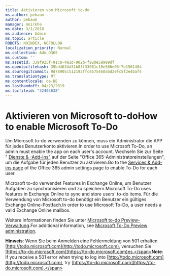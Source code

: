 ```yaml
---
title: Aktivieren von Microsoft to-do
ms.author: pebaum
author: pebaum
manager: mnirkhe
ms.date: 3/1/2018
ms.audience: Admin
ms.topic: article
ROBOTS: NOINDEX, NOFOLLOW
localization_priority: Normal
ms.collection: Adm_O365
ms.custom: ''
ms.assetid: 339f925f-91c8-4a1d-902b-f920e58999df
ms.openlocfilehash: 39bd4634d31b8ff33081c10e566e05f7e1561404
ms.sourcegitcommit: 9d78905c512192ffc4675468abd2efc5f2e4baf4
ms.translationtype: MT
ms.contentlocale: de-DE
ms.lasthandoff: 04/23/2019
ms.locfileid: "32403638"
---
```

# <a name="how-to-enable-microsoft-to-do"></a><span data-ttu-id="7ad43-102">Aktivieren von Microsoft to-do</span><span class="sxs-lookup"><span data-stu-id="7ad43-102">How to enable Microsoft To-Do</span></span>

<span data-ttu-id="7ad43-103">Um Microsoft to-do verwenden zu können, muss ein Administrator die APP für jedes Benutzerkonto aktivieren.</span><span class="sxs-lookup"><span data-stu-id="7ad43-103">In order to use Microsoft To-Do, an admin must enable the app on each user's account.</span></span> <span data-ttu-id="7ad43-104">Wechseln Sie zur Seite " [Dienste &amp; -Add-Ins"](https://portal.office.com/adminportal/home#/Settings/ServicesAndAddIns) auf der Seite "Office 365-Administratoreinstellungen", um die Aufgabe für jeden Benutzer zu aktivieren.</span><span class="sxs-lookup"><span data-stu-id="7ad43-104">Go to the [Services &amp; Add-ins page](https://portal.office.com/adminportal/home#/Settings/ServicesAndAddIns) of the Office 365 admin settings page to enable To-Do for each user.</span></span> 
  
<span data-ttu-id="7ad43-105">Microsoft to-do verwendet Features in Exchange Online, um Benutzer Aufgaben zu synchronisieren und zu speichern.</span><span class="sxs-lookup"><span data-stu-id="7ad43-105">Microsoft To-Do uses features in Exchange Online to sync and store users' to-do items.</span></span> <span data-ttu-id="7ad43-106">Für die Verwendung von Microsoft to-do benötigt ein Benutzer ein gültiges Exchange Online-Postfach.</span><span class="sxs-lookup"><span data-stu-id="7ad43-106">In order to use Microsoft To-Do, a user needs a valid Exchange Online mailbox.</span></span>
  
<span data-ttu-id="7ad43-107">Weitere Informationen finden Sie unter [Microsoft to-do Preview-Verwaltung](https://support.office.com/article/490c1a8c-2333-4952-8125-841afadb9620.aspx).</span><span class="sxs-lookup"><span data-stu-id="7ad43-107">For additional information, see [Microsoft To-Do Preview administration](https://support.office.com/article/490c1a8c-2333-4952-8125-841afadb9620.aspx).</span></span>
  
 <span data-ttu-id="7ad43-108">**Hinweis**: Wenn Sie beim Anmelden eine Fehlermeldung von 501 erhalten [http://todo.microsoft.com](http://todo.microsoft.com), versuchen Sie [https://to-do.microsoft.com](https://to-do.microsoft.com)es.</span><span class="sxs-lookup"><span data-stu-id="7ad43-108">**Note**: If you receive a 501 error when trying to log into [http://todo.microsoft.com](http://todo.microsoft.com), try [https://to-do.microsoft.com](https://to-do.microsoft.com).</span></span>
  

